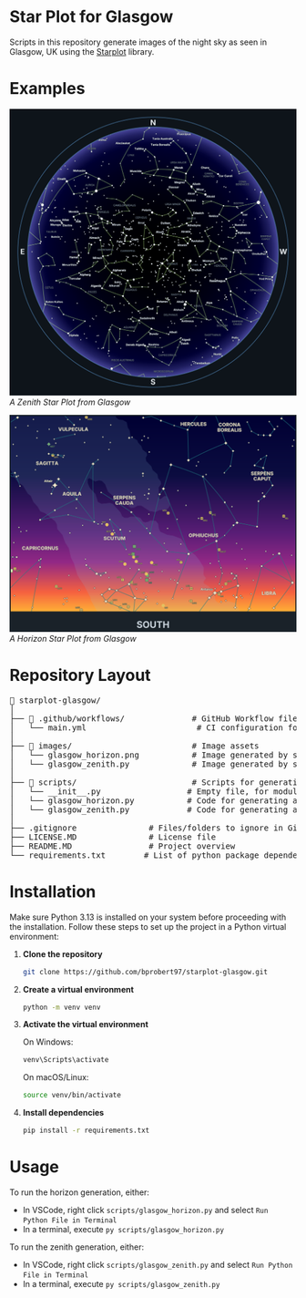 # Star Plot for Glasgow

Scripts in this repository generate images of the night sky as seen in Glasgow, UK using the [Starplot](https://starplot.dev/) library.

# Examples

![A Zenith Star Plot from Glasgow](images\glasgow_zenith.png "A Zenith Star Plot from Glasgow")
_A Zenith Star Plot from Glasgow_


![A Horizon Star Plot from Glasgow](images\glasgow_horizon.png "A Horizon Star Plot from Glasgow")
_A Horizon Star Plot from Glasgow_

# Repository Layout

<pre>
📁 starplot-glasgow/
│
├── 📁 .github/workflows/              # GitHub Workflow files
│   └── main.yml                       # CI configuration for github: Pylint and Mypy
│
├── 📁 images/                         # Image assets
│   └── glasgow_horizon.png           # Image generated by scripts/glasgow_horizon.py
│   └── glasgow_zenith.py             # Image generated by scripts/glasgow_zenith.py
│
├── 📁 scripts/                        # Scripts for generating star plot images
│   └── __init__.py                  # Empty file, for module creation
│   └── glasgow_horizon.py           # Code for generating a horizon image
│   └── glasgow_zenith.py            # Code for generating a zenith image
│
├── .gitignore               # Files/folders to ignore in Git
├── LICENSE.MD               # License file
├── README.MD                # Project overview
└── requirements.txt        # List of python package dependencies
</pre>

# Installation

Make sure Python 3.13 is installed on your system before proceeding with the installation.
Follow these steps to set up the project in a Python virtual environment:

1. **Clone the repository**
   ```bash
   git clone https://github.com/bprobert97/starplot-glasgow.git
   ```

2. **Create a virtual environment**
   ```bash
   python -m venv venv
   ```

3. **Activate the virtual environment**

   On Windows:

   ```bash
   venv\Scripts\activate
   ```
   On macOS/Linux:

   ```bash
   source venv/bin/activate
   ```
4. **Install dependencies**

   ```bash
   pip install -r requirements.txt
   ```

# Usage

To run the horizon generation, either:
* In VSCode, right click `scripts/glasgow_horizon.py` and select `Run Python File in Terminal`
* In a terminal, execute `py scripts/glasgow_horizon.py`

To run the zenith generation, either:
* In VSCode, right click `scripts/glasgow_zenith.py` and select `Run Python File in Terminal`
* In a terminal, execute `py scripts/glasgow_zenith.py`

